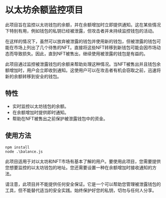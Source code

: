 # 以太坊余额监控项目

此项目旨在监控以太坊钱包的余额，并在余额增加时立即提供通知。这在某些情况下特别有用，例如钱包的私钥已经被泄露，但攻击者并未持续监控钱包的活动。

在这样的情况下，虽然可以放弃被泄露的钱包并使用新的钱包，但被泄露的钱包可能在市场上列出了几个待售的NFT。直接将这些NFT转移到新钱包可能会因市场动态而导致损失。因此，直到NFT被售出，继续使用被泄露的钱包是有益的。

此项目通过监控被泄露钱包的余额来帮助处理这种情况。当NFT被售出并且钱包余额增加时，用户会立即收到通知。这使用户可以在攻击者有机会窃取之前，迅速将新的余额转移到安全的钱包。

## 特性

- 实时监控以太坊钱包的余额。
- 在余额增加时提供即时通知。
- 帮助在NFT被售出之前保护被泄露钱包中的资金。

## 使用方法

```shell
npm install
node .\balance.js
```

此项目适用于对以太坊和NFT市场有基本了解的用户。要使用此项目，您需要提供您想要监控的以太坊钱包的地址。您还需要设置一种在余额增加时接收通知的方法。

请注意，此项目并不能提供任何安全保证。它是一个可以帮助您管理被泄露钱包的工具，但不能替代适当的安全实践。始终保护好您的私钥，切勿与任何人分享。
